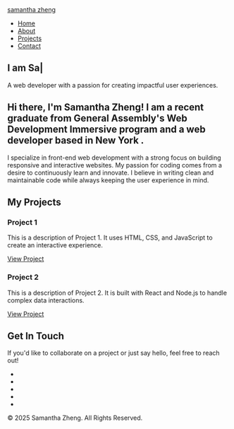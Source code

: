 <!DOCTYPE html>
<html lang="en">
<head>
  <meta charset="UTF-8">
  <meta name="viewport" content="width=device-width, initial-scale=1.0">
  <meta name="description" content="Samantha Zheng's Portfolio - Web Developer">
  <title>Samantha Zheng</title>
  <link rel="stylesheet" href="styles.css">
  <link href="https://fonts.googleapis.com/css2?family=Roboto:wght@400;500&family=Source+Code+Pro&display=swap" rel="stylesheet">
  <script src="https://kit.fontawesome.com/a076d05399.js"></script>
</head>

<body>

  <!-- Navigation -->
  <nav class="navbar">
    <div class="container">
      <a id="logo-container" href="#top" class="brand-logo">samantha zheng</a>
      <ul class="nav-list">
        <li><a href="#home">Home</a></li>
        <li><a href="#about">About</a></li>
        <li><a href="#projects">Projects</a></li>
        <li><a href="#contact">Contact</a></li>
      </ul>
    </div>
  </nav>

  <!-- Home Section -->
  <section id="home">
    <div class="home-content">
      <h1 class="text_h center header cd-headline letters type">
        <span>I am </span>
        <span class="jstext">Sa</span><span class="typed-cursor">|</span>
      </h1>
      <p class="intro-text">A web developer with a passion for creating impactful user experiences.</p>
    </div>
  </section>

  <!-- About Section -->
  <section id="about">
    <div class="container">
      <h2 class="center header text_h2" id="about-header"> Hi there, I'm <span class="span_h2"> Samantha Zheng</span>! I am a recent graduate from General Assembly's <span class="span_h2"> Web Development Immersive </span> program and a web developer based in <span class="span_h2"> New York </span>.</h2>
      <p class="bio-text">I specialize in front-end web development with a strong focus on building responsive and interactive websites. My passion for coding comes from a desire to continuously learn and innovate. I believe in writing clean and maintainable code while always keeping the user experience in mind.</p>
    </div>
  </section>

  <!-- Projects Section -->
  <section id="projects">
    <div class="container">
      <h2 class="header text_h2">My Projects</h2>
      <div class="project-grid">
        <!-- Example Project 1 -->
        <div class="project-item">
          <h3 class="project-title">Project 1</h3>
          <p class="project-description">This is a description of Project 1. It uses HTML, CSS, and JavaScript to create an interactive experience.</p>
          <a href="#" class="project-link">View Project</a>
        </div>
        <!-- Example Project 2 -->
        <div class="project-item">
          <h3 class="project-title">Project 2</h3>
          <p class="project-description">This is a description of Project 2. It is built with React and Node.js to handle complex data interactions.</p>
          <a href="#" class="project-link">View Project</a>
        </div>
      </div>
    </div>
  </section>

  <!-- Contact Section -->
  <section id="contact">
    <div class="container">
      <h2 class="header text_h2">Get In Touch</h2>
      <p class="contact-info">If you'd like to collaborate on a project or just say hello, feel free to reach out!</p>
      <ul class="social-icons">
        <li><a class="github-link" href="https://github.com/samantha-zheng"><i class="fa fa-github fa-2x tooltipped" data-position="top" data-delay="50" data-tooltip="Github"></i></a></li>
        <li><a class="linkedin-link" href="https://www.linkedin.com/in/samzheng99"><i class="fa fa-linkedin fa-2x tooltipped" data-position="top" data-delay="50" data-tooltip="LinkedIn"></i></a></li>
        <li><a class="instagram-link" href="https://www.instagram.com/samzheng99/?hl=en"><i class="fa fa-instagram fa-2x tooltipped" data-position="top" data-delay="50" data-tooltip="Instagram"></i></a></li>
        <li><a class="resume-link" href="./images/samantha_zheng_resume.pdf"><i class="fa fa-user fa-2x tooltipped" data-position="top" data-delay="50" data-tooltip="Resume"></i></a></li>
        <li><a class="email-link" href="mailto:zhengsaman@email.com"><i class="fa fa-envelope fa-2x tooltipped" data-position="top" data-delay="50" data-tooltip="E-mail me!"></i></a></li>
      </ul>
    </div>
  </section>

  <!-- Footer -->
  <footer>
    <div class="container">
      <p>&copy; 2025 Samantha Zheng. All Rights Reserved.</p>
    </div>
  </footer>

  <!-- Scripts -->
  <script src="scripts.js"></script>
</body>

</html>
